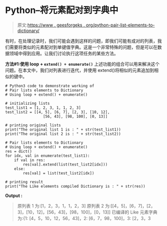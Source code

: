 # Python–将元素配对到字典中

> 原文:[https://www . geesforgeks . org/python-pair-list-elements-to-dictionary/](https://www.geeksforgeeks.org/python-pair-lists-elements-to-dictionary/)

有时，在处理记录时，我们可能会遇到这样的问题，即我们可能有成对的列表，我们需要将类似的元素配对到单键值字典。这是一个非常特殊的问题，但是可以在数据领域中得到应用。让我们讨论执行这项任务的某些方法。

**方法#1:使用 loop + `extend() + enumerate()`**
上述功能的组合可以用来解决这个问题。在本文中，我们对列表进行迭代，并使用 extend()将相似的元素追加到相似的键中。

```
# Python3 code to demonstrate working of 
# Pair lists elements to Dictionary
# Using loop + extend() + enumerate()

# initializing lists
test_list1 = [1, 2, 3, 1, 1, 2, 3]
test_list2 = [[4, 5], [6, 7], [2, 3], [10, 12], 
                 [56, 43], [98, 100], [0, 13]]

# printing original lists
print("The original list 1 is : " + str(test_list1))
print("The original list 2 is : " + str(test_list2))

# Pair lists elements to Dictionary
# Using loop + extend() + enumerate()
res = dict()
for idx, val in enumerate(test_list1):
    if val in res:
        res[val].extend(list(test_list2[idx]))
    else:
        res[val] = list(test_list2[idx])

# printing result 
print("The Like elements compiled Dictionary is : " + str(res)) 
```

**Output :**

> 原列表 1 为:[1，2，3，1，1，2，3]
> 原列表 2 为:[[4，5]，[6，7]，[2，3]，[10，12]，[56，43]，[98，100]，[0，13]]
> 已编译的 Like 元素字典为:{1: [4，5，10，12，56，43]，2: [6，7，98，100]，3: [2，3，3
